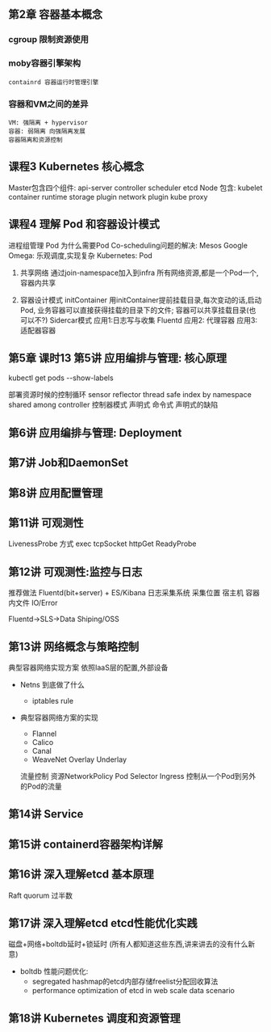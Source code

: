 ## 第2章 容器基本概念

### cgroup 限制资源使用

### moby容器引擎架构
	containrd 容器运行时管理引擎

### 容器和VM之间的差异
	VM: 强隔离 + hypervisor
	容器: 弱隔离 向强隔离发展
	容器隔离和资源控制


## 课程3 Kubernetes 核心概念
Master包含四个组件:
	api-server controller scheduler etcd
Node 包含:
	kubelet
	container runtime
	storage plugin
	network plugin
	kube proxy


## 课程4 理解 Pod 和容器设计模式
进程组管理
Pod
为什么需要Pod
Co-scheduling问题的解决:
	Mesos
	Google Omega: 乐观调度,实现复杂
	Kubernetes: Pod

1. 共享网络
通过join-namespace加入到infra
所有网络资源,都是一个Pod一个,容器内共享

2. 容器设计模式
initContainer
	用initContainer提前挂载目录,每次变动的话,启动Pod,
	业务容器可以直接获得挂载的目录下的文件;
	容器可以共享挂载目录(也可以不?)
Sidercar模式
应用1:日志写与收集
	Fluentd
应用2: 代理容器
应用3: 适配器容器

## 第5章 课时13 第5讲 应用编排与管理: 核心原理
kubectl get pods --show-labels

部署资源时候的控制循环
	sensor
	reflector
	thread safe
		index by namespace
		shared among controller
控制器模式
	声明式 命令式
	声明式的缺陷

## 第6讲 应用编排与管理: Deployment

## 第7讲 Job和DaemonSet

## 第8讲 应用配置管理

## 第11讲 可观测性

LivenessProbe
	方式
	exec tcpSocket httpGet
ReadyProbe


## 第12讲 可观测性:监控与日志
推荐做法
Fluentd(bit+server) + ES/Kibana 日志采集系统
采集位置
    宿主机 容器内文件 IO/Error

Fluentd->SLS->Data Shiping/OSS

## 第13讲 网络概念与策略控制
典型容器网络实现方案
依照IaaS层的配置,外部设备
- Netns 到底做了什么
	- iptables rule
- 典型容器网络方案的实现
	- Flannel
	- Calico
	- Canal
	- WeaveNet
		Overlay
		Underlay

	流量控制
		资源NetworkPolicy
		Pod Selector
		Ingress 控制从一个Pod到另外的Pod的流量

## 第14讲 Service

## 第15讲 containerd容器架构详解

## 第16讲 深入理解etcd 基本原理
Raft
	quorum 过半数

## 第17讲 深入理解etcd etcd性能优化实践
磁盘+网络+boltdb延时+锁延时
(所有人都知道这些东西,讲来讲去的没有什么新意)

- boltdb 性能问题优化:
	- segregated hashmap的etcd内部存储freelist分配回收算法
	- performance optimization of etcd in web scale data scenario

## 第18讲 Kubernetes 调度和资源管理

